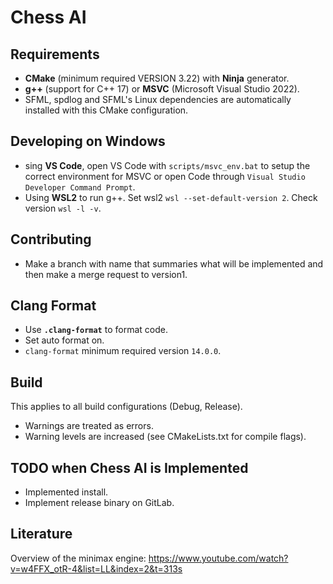 # Chess AI

## Requirements
- **CMake** (minimum required VERSION 3.22) with **Ninja** generator.
- **g++** (support for C++ 17) or **MSVC** (Microsoft Visual Studio 2022).
- SFML, spdlog and SFML's Linux dependencies are automatically installed with this CMake configuration.


## Developing on Windows

- sing **VS Code**, open VS Code with `scripts/msvc_env.bat` to setup the correct environment for MSVC or open Code through `Visual Studio Developer Command Prompt`.
- Using **WSL2** to run g++.
Set wsl2 `wsl --set-default-version 2`. Check version `wsl -l -v`.

## Contributing
- Make a branch with name that summaries what will be implemented and then make a merge request
to version1.

## Clang Format
- Use **`.clang-format`** to format code.
- Set auto format on.
- `clang-format` minimum required version `14.0.0`.

## Build
This applies to all build configurations (Debug, Release).
- Warnings are treated as errors.
- Warning levels are increased (see CMakeLists.txt for compile flags).

## TODO when Chess AI is Implemented
- Implemented install.
- Implement release binary on GitLab.

## Literature
Overview of the minimax engine: https://www.youtube.com/watch?v=w4FFX_otR-4&list=LL&index=2&t=313s
